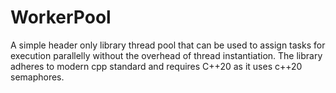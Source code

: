 # WorkerPool
A simple header only library thread pool that can be used to assign tasks for execution parallelly without the overhead of thread instantiation. The library adheres to modern cpp standard and requires C++20 as it uses c++20 semaphores.
